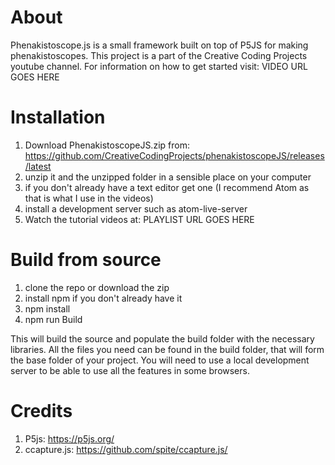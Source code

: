 About
=======

Phenakistoscope.js is a small framework built on top of P5JS for making phenakistoscopes.
This project is a part of the Creative Coding Projects youtube channel.
For information on how to get started visit: VIDEO URL GOES HERE

Installation
=======

  1. Download PhenakistoscopeJS.zip from: https://github.com/CreativeCodingProjects/phenakistoscopeJS/releases/latest
  2. unzip it and the unzipped folder in a sensible place on your computer
  3. if you don't already have a text editor get one (I recommend Atom as that is what I use in the videos)
  4. install a development server such as atom-live-server
  5. Watch the tutorial videos at: PLAYLIST URL GOES HERE

Build from source
=======

  1. clone the repo or download the zip
  2. install npm if you don't already have it
  3. npm install
  4. npm run Build

This will build the source and populate the build folder with the necessary libraries.
All the files you need can be found in the build folder, that will form the base folder of your project.
You will need to use a local development server to be able to use all the features in some browsers.


Credits
=======

  1. P5js: https://p5js.org/
  2. ccapture.js: https://github.com/spite/ccapture.js/
